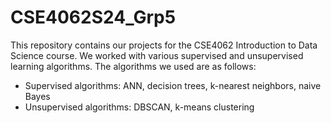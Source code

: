 # CSE4062S24_Grp5

This repository contains our projects for the CSE4062 Introduction to Data Science course. We worked with various supervised and unsupervised learning algorithms. The algorithms we used are as follows:
- Supervised algorithms: ANN, decision trees, k-nearest neighbors, naive Bayes
- Unsupervised algorithms: DBSCAN, k-means clustering
